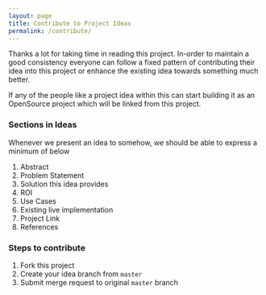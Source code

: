 ```yaml
---
layout: page
title: Contribute to Project Ideas
permalink: /contribute/
---
```


Thanks a lot for taking time in reading this project. In-order to maintain a 
good consistency everyone can follow a fixed pattern of contributing their 
idea into this project or enhance the existing idea towards something much better.

If any of the people like a project idea within this can start building it as an
OpenSource project which will be linked from this project.

### Sections in Ideas

Whenever we present an idea to somehow, we should be able to express a minimum
of below

1. Abstract
1. Problem Statement
1. Solution this idea provides
1. ROI
1. Use Cases
1. Existing live implementation
1. Project Link
1. References

### Steps to contribute

1. Fork this project
1. Create your idea branch from `master`
1. Submit merge request to original `master` branch